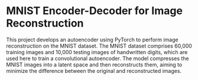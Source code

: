 # MNIST Encoder-Decoder for Image Reconstruction
This project develops an autoencoder using PyTorch to perform image reconstruction on the MNIST dataset. The MNIST dataset comprises 60,000 training images and 10,000 testing images of handwritten digits, which are used here to train a convolutional autoencoder. The model compresses the MNIST images into a latent space and then reconstructs them, aiming to minimize the difference between the original and reconstructed images.
